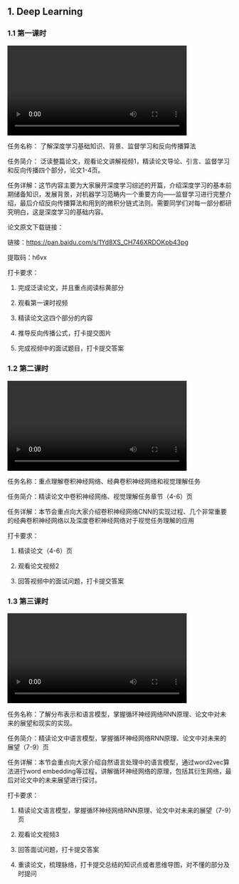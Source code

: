 ## 1. Deep Learning

### 1.1 第一课时

<video width=80%  controls >
	<source type="video/mp4" src="001-deep-learning/001-1.mp4">
</video>


任务名称： 了解深度学习基础知识、背景、监督学习和反向传播算法

任务简介： 泛读整篇论文，观看论文讲解视频1，精读论文导论、引言、监督学习和反向传播四个部分，论文1-4页。

任务详解：这节内容主要为大家展开深度学习综述的开篇，介绍深度学习的基本前期储备知识，发展背景，对机器学习范畴内一个重要方向——监督学习进行完整介绍，最后介绍反向传播算法和用到的微积分链式法则。需要同学们对每一部分都研究明白，这是深度学习的基础内容。

论文原文下载链接：

链接：https://pan.baidu.com/s/1Yd8XS_CH746XRDOKpb43pg 

提取码：h6vx 

打卡要求：

1. 完成泛读论文，并且重点阅读标黄部分

2. 观看第一课时视频

3. 精读论文这四个部分的内容

4. 推导反向传播公式，打卡提交图片

5. 完成视频中的面试题目，打卡提交答案



### 1.2 第二课时

<video width=80%  controls >
	<source type="video/mp4" src="001-deep-learning/001-2.mp4">
</video>

任务名称：重点理解卷积神经网络、经典卷积神经网络和视觉理解任务

任务简介：精读论文中卷积神经网络、视觉理解任务章节（4-6）页

任务详解：本节会重点向大家介绍卷积神经网络CNN的实现过程、几个非常重要的经典卷积神经网络以及深度卷积神经网络对于视觉任务理解的应用

打卡要求：

1. 精读论文（4-6）页

2. 观看论文视频2

3. 回答视频中的面试问题，打卡提交答案



### 1.3 第三课时

<video width=80%  controls >
	<source type="video/mp4" src="001-deep-learning/001-3.mp4">
</video>

任务名称：了解分布表示和语言模型，掌握循环神经网络RNN原理、论文中对未来的展望和现实的实现。

任务简介：精读论文中语言模型，掌握循环神经网络RNN原理、论文中对未来的展望（7-9）页

任务详解：本节会重点向大家介绍自然语言处理中的语言模型，通过word2vec算法进行word embedding等过程，讲解循环神经网络的原理，包括其衍生网络，最后对论文中的未来展望进行探讨。

打卡要求：

1. 精读论文语言模型，掌握循环神经网络RNN原理、论文中对未来的展望（7-9）页

2. 观看论文视频3

3. 回答面试问题，打卡提交答案

4. 重读论文，梳理脉络，打卡提交总结的知识点或者思维导图，对不懂的部分及时提问
